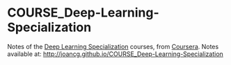 # COURSE_Deep-Learning-Specialization
Notes of the [Deep Learning Specialization](https://www.coursera.org/specializations/deep-learning?sfmc_id=11535496&sfmc_key=0031U00001QV3XJQA1#courses) courses, from [Coursera](https://www.coursera.org/specializations/deep-learning?sfmc_id=11535496&amp;sfmc_key=0031U00001QV3XJQA1#howItWorks). Notes available at: http://joancg.github.io/COURSE_Deep-Learning-Specialization

